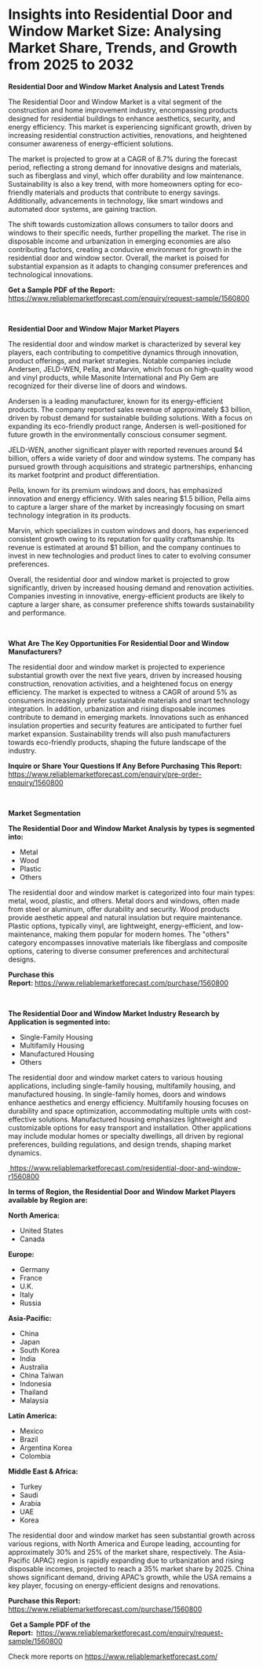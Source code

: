 <p><h1>Insights into Residential Door and Window Market Size: Analysing Market Share, Trends, and Growth from 2025 to 2032</h1></p><p><strong>Residential Door and Window Market Analysis and Latest Trends</strong></p>
<p><p>The Residential Door and Window Market is a vital segment of the construction and home improvement industry, encompassing products designed for residential buildings to enhance aesthetics, security, and energy efficiency. This market is experiencing significant growth, driven by increasing residential construction activities, renovations, and heightened consumer awareness of energy-efficient solutions. </p><p>The market is projected to grow at a CAGR of 8.7% during the forecast period, reflecting a strong demand for innovative designs and materials, such as fiberglass and vinyl, which offer durability and low maintenance. Sustainability is also a key trend, with more homeowners opting for eco-friendly materials and products that contribute to energy savings. Additionally, advancements in technology, like smart windows and automated door systems, are gaining traction. </p><p>The shift towards customization allows consumers to tailor doors and windows to their specific needs, further propelling the market. The rise in disposable income and urbanization in emerging economies are also contributing factors, creating a conducive environment for growth in the residential door and window sector. Overall, the market is poised for substantial expansion as it adapts to changing consumer preferences and technological innovations.</p></p>
<p><strong>Get a Sample PDF of the Report:&nbsp;</strong> <a href="https://www.reliablemarketforecast.com/enquiry/request-sample/1560800?utm_campaign=3122&utm_medium=2&utm_source=Github&utm_content=ia&utm_term=05042025&utm_id=residential-door-and-window">https://www.reliablemarketforecast.com/enquiry/request-sample/1560800</a></p>
<p>&nbsp;</p>
<p><strong>Residential Door and Window Major Market Players</strong></p>
<p><p>The residential door and window market is characterized by several key players, each contributing to competitive dynamics through innovation, product offerings, and market strategies. Notable companies include Andersen, JELD-WEN, Pella, and Marvin, which focus on high-quality wood and vinyl products, while Masonite International and Ply Gem are recognized for their diverse line of doors and windows.</p><p>Andersen is a leading manufacturer, known for its energy-efficient products. The company reported sales revenue of approximately $3 billion, driven by robust demand for sustainable building solutions. With a focus on expanding its eco-friendly product range, Andersen is well-positioned for future growth in the environmentally conscious consumer segment.</p><p>JELD-WEN, another significant player with reported revenues around $4 billion, offers a wide variety of door and window systems. The company has pursued growth through acquisitions and strategic partnerships, enhancing its market footprint and product differentiation.</p><p>Pella, known for its premium windows and doors, has emphasized innovation and energy efficiency. With sales nearing $1.5 billion, Pella aims to capture a larger share of the market by increasingly focusing on smart technology integration in its products.</p><p>Marvin, which specializes in custom windows and doors, has experienced consistent growth owing to its reputation for quality craftsmanship. Its revenue is estimated at around $1 billion, and the company continues to invest in new technologies and product lines to cater to evolving consumer preferences.</p><p>Overall, the residential door and window market is projected to grow significantly, driven by increased housing demand and renovation activities. Companies investing in innovative, energy-efficient products are likely to capture a larger share, as consumer preference shifts towards sustainability and performance.</p></p>
<p>&nbsp;</p>
<p><strong>What Are The Key Opportunities For Residential Door and Window Manufacturers?</strong></p>
<p><p>The residential door and window market is projected to experience substantial growth over the next five years, driven by increased housing construction, renovation activities, and a heightened focus on energy efficiency. The market is expected to witness a CAGR of around 5% as consumers increasingly prefer sustainable materials and smart technology integration. In addition, urbanization and rising disposable incomes contribute to demand in emerging markets. Innovations such as enhanced insulation properties and security features are anticipated to further fuel market expansion. Sustainability trends will also push manufacturers towards eco-friendly products, shaping the future landscape of the industry.</p></p>
<p><strong>Inquire or Share Your Questions If Any Before Purchasing This Report:</strong> <a href="https://www.reliablemarketforecast.com/enquiry/pre-order-enquiry/1560800?utm_campaign=3122&utm_medium=2&utm_source=Github&utm_content=ia&utm_term=05042025&utm_id=residential-door-and-window">https://www.reliablemarketforecast.com/enquiry/pre-order-enquiry/1560800</a></p>
<p>&nbsp;</p>
<p><strong>Market Segmentation</strong></p>
<p><strong>The Residential Door and Window Market Analysis by types is segmented into:</strong></p>
<p><ul><li>Metal</li><li>Wood</li><li>Plastic</li><li>Others</li></ul></p>
<p><p>The residential door and window market is categorized into four main types: metal, wood, plastic, and others. Metal doors and windows, often made from steel or aluminum, offer durability and security. Wood products provide aesthetic appeal and natural insulation but require maintenance. Plastic options, typically vinyl, are lightweight, energy-efficient, and low-maintenance, making them popular for modern homes. The "others" category encompasses innovative materials like fiberglass and composite options, catering to diverse consumer preferences and architectural designs.</p></p>
<p><strong>Purchase this Report:&nbsp;</strong><a href="https://www.reliablemarketforecast.com/purchase/1560800?utm_campaign=3122&utm_medium=2&utm_source=Github&utm_content=ia&utm_term=05042025&utm_id=residential-door-and-window">https://www.reliablemarketforecast.com/purchase/1560800</a></p>
<p>&nbsp;</p>
<p><strong>The Residential Door and Window Market Industry Research by Application is segmented into:</strong></p>
<p><ul><li>Single-Family Housing</li><li>Multifamily Housing</li><li>Manufactured Housing</li><li>Others</li></ul></p>
<p><p>The residential door and window market caters to various housing applications, including single-family housing, multifamily housing, and manufactured housing. In single-family homes, doors and windows enhance aesthetics and energy efficiency. Multifamily housing focuses on durability and space optimization, accommodating multiple units with cost-effective solutions. Manufactured housing emphasizes lightweight and customizable options for easy transport and installation. Other applications may include modular homes or specialty dwellings, all driven by regional preferences, building regulations, and design trends, shaping market dynamics.</p></p>
<p><a href="https://www.reliablemarketforecast.com/residential-door-and-window-r1560800?utm_campaign=3122&utm_medium=2&utm_source=Github&utm_content=ia&utm_term=05042025&utm_id=residential-door-and-window">&nbsp;https://www.reliablemarketforecast.com/residential-door-and-window-r1560800</a></p>
<p><strong>In terms of Region, the Residential Door and Window Market Players available by Region are:</strong></p>
<p>
    <p> <strong> North America: </strong>
        <ul>
            <li>United States</li>
            <li>Canada</li>
        </ul>
        </p> 
    <p> <strong> Europe: </strong>
        <ul>
            <li>Germany</li>
            <li>France</li>
            <li>U.K.</li>
            <li>Italy</li>
            <li>Russia</li>
        </ul>
        </p> 
    <p> <strong> Asia-Pacific: </strong>
        <ul>
            <li>China</li>
            <li>Japan</li>
            <li>South Korea</li>
            <li>India</li>
            <li>Australia</li>
            <li>China Taiwan</li>
            <li>Indonesia</li>
            <li>Thailand</li>
            <li>Malaysia</li>
        </ul>
        </p> 
    <p> <strong> Latin America: </strong>
        <ul>
            <li>Mexico</li>
            <li>Brazil</li>
            <li>Argentina Korea</li>
            <li>Colombia</li>
        </ul>
        </p> 
    <p> <strong> Middle East & Africa: </strong>
        <ul>
            <li>Turkey</li>
            <li>Saudi</li>
            <li>Arabia</li>
            <li>UAE</li>
            <li>Korea</li>
        </ul>
    </p>
    </p>
<p><p>The residential door and window market has seen substantial growth across various regions, with North America and Europe leading, accounting for approximately 30% and 25% of the market share, respectively. The Asia-Pacific (APAC) region is rapidly expanding due to urbanization and rising disposable incomes, projected to reach a 35% market share by 2025. China shows significant demand, driving APAC’s growth, while the USA remains a key player, focusing on energy-efficient designs and renovations.</p></p>
<p><strong>Purchase this Report: </strong><a href="https://www.reliablemarketforecast.com/purchase/1560800?utm_campaign=3122&utm_medium=2&utm_source=Github&utm_content=ia&utm_term=05042025&utm_id=residential-door-and-window">https://www.reliablemarketforecast.com/purchase/1560800</a></p>
<p>&nbsp;<strong>Get a Sample PDF of the Report:&nbsp;&nbsp;</strong><a href="https://www.reliablemarketforecast.com/enquiry/request-sample/1560800?utm_campaign=3122&utm_medium=2&utm_source=Github&utm_content=ia&utm_term=05042025&utm_id=residential-door-and-window">https://www.reliablemarketforecast.com/enquiry/request-sample/1560800</a></p>
<p><strong></strong></p>
<p>Check more reports on <a href="https://www.reliablemarketforecast.com/?utm_campaign=3122&utm_medium=2&utm_source=Github&utm_content=ia&utm_term=05042025&utm_id=residential-door-and-window">https://www.reliablemarketforecast.com/</a></p>